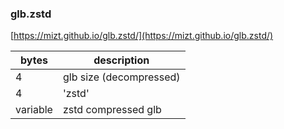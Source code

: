 ### glb.zstd

[https://mizt.github.io/glb.zstd/](https://mizt.github.io/glb.zstd/)

| bytes | description |
| ---- | ---- |
| 4 | glb size (decompressed) |
| 4 | 'zstd' |
| variable | zstd compressed glb |